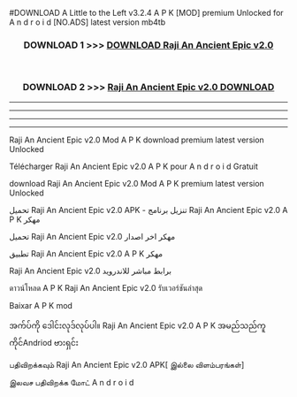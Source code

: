 #DOWNLOAD A Little to the Left v3.2.4 A P K [MOD] premium Unlocked for A n d r o i d [NO.ADS] latest version mb4tb 



<div align="center">

<h3>DOWNLOAD 1 >>> <a href="https://downloadmod1.web.app/?judul=Raji An Ancient Epic v2.0 ">DOWNLOAD Raji An Ancient Epic v2.0 </a></h3><br>

<h3>DOWNLOAD 2 >>> <a href="https://downloadmod1.web.app/?judul=Raji An Ancient Epic v2.0 ">Raji An Ancient Epic v2.0  DOWNLOAD </a></h3>

</div>


----------------------------------------------------------

----------------------------------------------------------

----------------------------------------------------------

----------------------------------------------------------


Raji An Ancient Epic v2.0  Mod A P K download premium latest version Unlocked

Télécharger Raji An Ancient Epic v2.0  A P K pour A n d r o i d Gratuit

download Raji An Ancient Epic v2.0  Mod A P K premium latest version Unlocked

تحميل Raji An Ancient Epic v2.0  APK - تنزيل برنامج Raji An Ancient Epic v2.0  A P K مهكر

تحميل Raji An Ancient Epic v2.0  مهكر اخر اصدار

تطبيق Raji An Ancient Epic v2.0  A P K مهكر

Raji An Ancient Epic v2.0  برابط مباشر للاندرويد

ดาวน์โหลด A P K Raji An Ancient Epic v2.0  รับเวอร์ชันล่าสุด

Baixar A P K mod

အက်ပ်ကို ဒေါင်းလုဒ်လုပ်ပါ။ Raji An Ancient Epic v2.0  A P K အမည်သည်ကူကိုင်Andriod ဗားရှင်း

பதிவிறக்கவும் Raji An Ancient Epic v2.0  APK[ இல்லை விளம்பரங்கள்] 
 
இலவச பதிவிறக்க மோட் A n d r o i d



